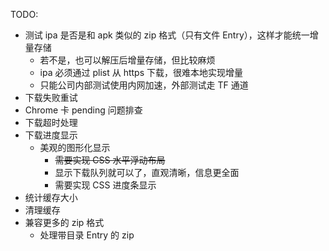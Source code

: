 TODO:

-   测试 ipa 是否是和 apk 类似的 zip 格式（只有文件 Entry），这样才能统一增量存储
    -   若不是，也可以解压后增量存储，但比较麻烦
    -   ipa 必须通过 plist 从 https 下载，很难本地实现增量
    -   只能公司内部测试使用内网加速，外部测试走 TF 通道
-   下载失败重试
-   Chrome 卡 pending 问题排查
-   下载超时处理
-   下载进度显示
    -   美观的图形化显示
        -   ~~需要实现 CSS 水平浮动布局~~
        -   显示下载队列就可以了，直观清晰，信息更全面
        -   需要实现 CSS 进度条显示
-   统计缓存大小
-   清理缓存
-   兼容更多的 zip 格式
    -   处理带目录 Entry 的 zip
